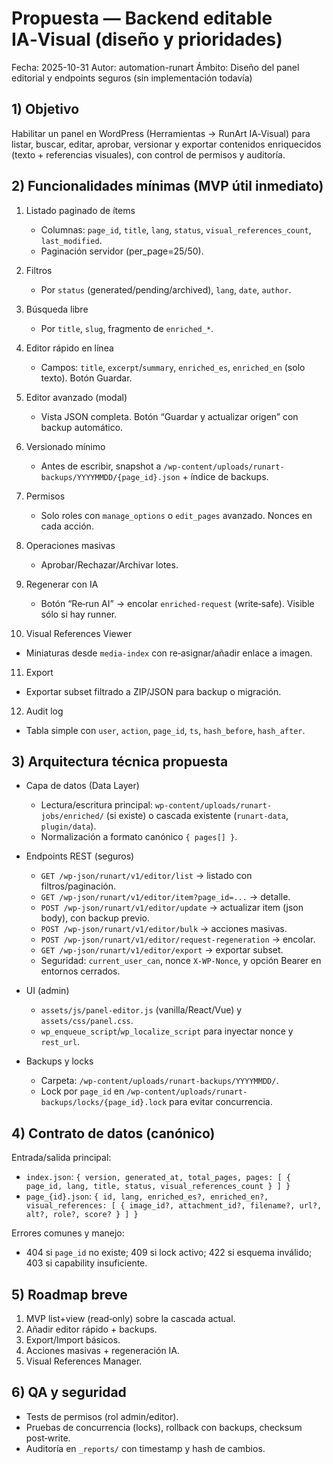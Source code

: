 # Propuesta — Backend editable IA‑Visual (diseño y prioridades)

Fecha: 2025-10-31
Autor: automation-runart
Ámbito: Diseño del panel editorial y endpoints seguros (sin implementación todavía)

## 1) Objetivo

Habilitar un panel en WordPress (Herramientas → RunArt IA‑Visual) para listar, buscar, editar, aprobar, versionar y exportar contenidos enriquecidos (texto + referencias visuales), con control de permisos y auditoría.

## 2) Funcionalidades mínimas (MVP útil inmediato)

1. Listado paginado de ítems
   - Columnas: `page_id`, `title`, `lang`, `status`, `visual_references_count`, `last_modified`.
   - Paginación servidor (per_page=25/50).

2. Filtros
   - Por `status` (generated/pending/archived), `lang`, `date`, `author`.

3. Búsqueda libre
   - Por `title`, `slug`, fragmento de `enriched_*`.

4. Editor rápido en línea
   - Campos: `title`, `excerpt`/`summary`, `enriched_es`, `enriched_en` (solo texto). Botón Guardar.

5. Editor avanzado (modal)
   - Vista JSON completa. Botón “Guardar y actualizar origen” con backup automático.

6. Versionado mínimo
   - Antes de escribir, snapshot a `/wp-content/uploads/runart-backups/YYYYMMDD/{page_id}.json` + índice de backups.

7. Permisos
   - Solo roles con `manage_options` o `edit_pages` avanzado. Nonces en cada acción.

8. Operaciones masivas
   - Aprobar/Rechazar/Archivar lotes.

9. Regenerar con IA
   - Botón “Re‑run AI” → encolar `enriched-request` (write‑safe). Visible sólo si hay runner.

10. Visual References Viewer
   - Miniaturas desde `media-index` con re‑asignar/añadir enlace a imagen.

11. Export
   - Exportar subset filtrado a ZIP/JSON para backup o migración.

12. Audit log
   - Tabla simple con `user`, `action`, `page_id`, `ts`, `hash_before`, `hash_after`.

## 3) Arquitectura técnica propuesta

- Capa de datos (Data Layer)
  - Lectura/escritura principal: `wp-content/uploads/runart-jobs/enriched/` (si existe) o cascada existente (`runart-data`, `plugin/data`).
  - Normalización a formato canónico `{ pages[] }`.

- Endpoints REST (seguros)
  - `GET /wp-json/runart/v1/editor/list` → listado con filtros/paginación.
  - `GET /wp-json/runart/v1/editor/item?page_id=...` → detalle.
  - `POST /wp-json/runart/v1/editor/update` → actualizar item (json body), con backup previo.
  - `POST /wp-json/runart/v1/editor/bulk` → acciones masivas.
  - `POST /wp-json/runart/v1/editor/request-regeneration` → encolar.
  - `GET /wp-json/runart/v1/editor/export` → exportar subset.
  - Seguridad: `current_user_can`, nonce `X-WP-Nonce`, y opción Bearer en entornos cerrados.

- UI (admin)
  - `assets/js/panel-editor.js` (vanilla/React/Vue) y `assets/css/panel.css`.
  - `wp_enqueue_script`/`wp_localize_script` para inyectar nonce y `rest_url`.

- Backups y locks
  - Carpeta: `/wp-content/uploads/runart-backups/YYYYMMDD/`.
  - Lock por `page_id` en `/wp-content/uploads/runart-backups/locks/{page_id}.lock` para evitar concurrencia.

## 4) Contrato de datos (canónico)

Entrada/salida principal:
- `index.json`: `{ version, generated_at, total_pages, pages: [ { page_id, lang, title, status, visual_references_count } ] }`
- `page_{id}.json`: `{ id, lang, enriched_es?, enriched_en?, visual_references: [ { image_id?, attachment_id?, filename?, url?, alt?, role?, score? } ] }`

Errores comunes y manejo:
- 404 si `page_id` no existe; 409 si lock activo; 422 si esquema inválido; 403 si capability insuficiente.

## 5) Roadmap breve

1. MVP list+view (read‑only) sobre la cascada actual.
2. Añadir editor rápido + backups.
3. Export/Import básicos.
4. Acciones masivas + regeneración IA.
5. Visual References Manager.

## 6) QA y seguridad

- Tests de permisos (rol admin/editor).
- Pruebas de concurrencia (locks), rollback con backups, checksum post‑write.
- Auditoría en `_reports/` con timestamp y hash de cambios.
